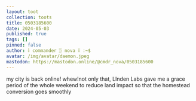 ```yaml
---
layout: toot
collection: toots
title: 0503185600
date: 2024-05-03
published: true
tags: []
pinned: false
author: ⸸ commander ░ nova ⸸ :~$
avatar: /img/avatar/daemon.jpeg
mastodon: https://mastodon.online/@cmdr_nova/0503185600
---
```


my city is back online! whew!not only that, LInden Labs gave me a grace period of the whole weekend to reduce land impact so that the homestead conversion goes smoothly
